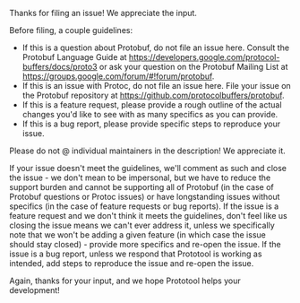 Thanks for filing an issue! We appreciate the input.

Before filing, a couple guidelines:

- If this is a question about Protobuf, do not file an issue here. Consult the
  Protobuf Language Guide at https://developers.google.com/protocol-buffers/docs/proto3
  or ask your question on the Protobuf Mailing List at https://groups.google.com/forum/#!forum/protobuf.
- If this is an issue with Protoc, do not file an issue here. File your issue
  on the Protobuf repository at https://github.com/protocolbuffers/protobuf.
- If this is a feature request, please provide a rough outline of the actual changes
  you'd like to see with as many specifics as you can provide.
- If this is a bug report, please provide specific steps to reproduce your issue.

Please do not @ individual maintainers in the description! We appreciate it.

If your issue doesn't meet the guidelines, we'll comment as such and close the issue - we don't
mean to be impersonal, but we have to reduce the support burden and cannot be supporting all
of Protobuf (in the case of Protobuf questions or Protoc issues) or have longstanding issues
without specifics (in the case of feature requests or bug reports). If the issue is a feature
request and we don't think it meets the guidelines, don't feel like us closing the issue means
we can't ever address it, unless we specifically note that we won't be adding a given feature
(in which case the issue should stay closed) - provide more specifics and re-open the issue.
If the issue is a bug report, unless we respond that Prototool is working as intended, add
steps to reproduce the issue and re-open the issue.

Again, thanks for your input, and we hope Prototool helps your development!

